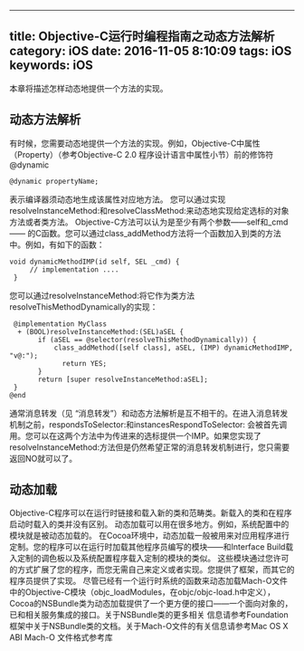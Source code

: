 
---
title: Objective-C运行时编程指南之动态方法解析
category: iOS
date: 2016-11-05 8:10:09
tags: iOS
keywords: iOS
---
  本章将描述怎样动态地提供一个方法的实现。 
  <!--more-->
## 动态方法解析
 有时候，您需要动态地提供一个方法的实现。例如，Objective-C中属性（Property）（参考Objective-C 2.0 程序设计语言中属性小节）前的修饰符@dynamic 
```objc 
@dynamic propertyName;
```
表示编译器须动态地生成该属性对应地方法。
您可以通过实现resolveInstanceMethod:和resolveClassMethod:来动态地实现给定选标的对象方法或者类方法。 
Objective-C方法可以认为是至少有两个参数——self和_cmd—— 的C函数。您可以通过class_addMethod方法将一个函数加入到类的方法中。例如，有如下的函数： 
```objc
void dynamicMethodIMP(id self, SEL _cmd) {     
     // implementation ....
 } 
``` 
 您可以通过resolveInstanceMethod:将它作为类方法resolveThisMethodDynamically的实现： 
```objc
 @implementation MyClass
  + (BOOL)resolveInstanceMethod:(SEL)aSEL {
       if (aSEL == @selector(resolveThisMethodDynamically)) {           
           class_addMethod([self class], aSEL, (IMP) dynamicMethodIMP, "v@:");
             return YES;
       }
       return [super resolveInstanceMethod:aSEL]; 
 } 
@end 
```
通常消息转发（见 “消息转发”）和动态方法解析是互不相干的。在进入消息转发机制之前，respondsToSelector:和instancesRespondToSelector: 会被首先调用。您可以在这两个方法中为传进来的选标提供一个IMP。如果您实现了resolveInstanceMethod:方法但是仍然希望正常的消息转发机制进行，您只需要返回NO就可以了。 
## 动态加载 
Objective-C程序可以在运行时链接和载入新的类和范畴类。新载入的类和在程序启动时载入的类并没有区别。 动态加载可以用在很多地方。例如，系统配置中的模块就是被动态加载的。 在Cocoa环境中，动态加载一般被用来对应用程序进行定制。您的程序可以在运行时加载其他程序员编写的模块——和Interface Build载入定制的调色板以及系统配置程序载入定制的模块的类似。 这些模块通过您许可的方式扩展了您的程序，而您无需自己来定义或者实现。您提供了框架，而其它的程序员提供了实现。 尽管已经有一个运行时系统的函数来动态加载Mach-O文件中的Objective-C模块（objc_loadModules，在objc/objc-load.h中定义），Cocoa的NSBundle类为动态加载提供了一个更方便的接口——一个面向对象的，已和相关服务集成的接口。关于NSBundle类的更多相关
信息请参考Foundation框架中关于NSBundle类的文档。关于Mach-O文件的有关信息请参考Mac OS X ABI Mach-O 文件格式参考库


